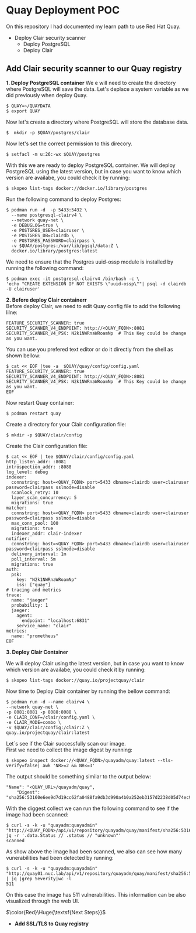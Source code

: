 # Quay Deployment POC

On this repository I had documented my learn path to use Red Hat Quay.
* Deploy Clair security scanner
  - Deploy PostgreSQL   
  - Deploy Clair

## Add Clair security scanner to our Quay registry

**1. Deploy PostgreSQL container**
We e will need to create the directory where PostgreSQL will save the data.
Let's deplace a system variable as we did previously when deploy Quay.
```
$ QUAY=~/QUAYDATA  
$ export QUAY
```

Now let's create a directory where PostgreSQL will store the database data.  
```
$  mkdir -p $QUAY/postgres/clair
```
Now let's set the correct permission to this direcory.
```
$ setfacl -m u:26:-wx $QUAY/postgres
```
With this we are ready to deploy PostgreSQL container.
We will deploy PostgreSQL using the latest version, but in case you want to know which version are availabe, you could
check it by running:
```
$ skopeo list-tags docker://docker.io/library/postgres
```
Run the following command to deploy Postgres:
```
$ podman run -d  -p 5433:5432 \
  --name postgresql-clairv4 \
  --network quay-net \
  -e DEBUGLOG=true \
  -e POSTGRES_USER=clairuser \
  -e POSTGRES_DB=clairdb \
  -e POSTGRES_PASSWORD=clairpass \
  -v $QUAY/postgres:/var/lib/pgsql/data:Z \
  docker.io/library/postgres:latest
```

We need to ensure that the Postgres uuid-ossp module is installed by running the following command:
```
$ podman exec -it postgresql-clairv4 /bin/bash -c \
'echo "CREATE EXTENSION IF NOT EXISTS \"uuid-ossp\""| psql -d clairdb -U clairuser'
```

**2. Before deploy Clair containerr**  
Before deploy Clair, we need to edit Quay config file to add the following lilne:  
```
FEATURE_SECURITY_SCANNER: true
SECURITY_SCANNER_V4_ENDPOINT: http://<QUAY_FQDN>:8081
SECURITY_SCANNER_V4_PSK: N2k1NWRnaWRoamNp  # This Key could be change as you want.

```
You can use you prefered text editor or do it directly from the shell as shown bellow:  
```
$ cat << EOF |tee -a  $QUAY/quay/config/config.yaml
FEATURE_SECURITY_SCANNER: true
SECURITY_SCANNER_V4_ENDPOINT: http://<QUAY_FQDN>:8081
SECURITY_SCANNER_V4_PSK: N2k1NWRnaWRoamNp  # This Key could be change as you want.
EOF
```

Now restart Quay container:  
```
$ podman restart quay
```
Create a directory for your Clair configuration file:   
```
$ mkdir -p $QUAY/clair/config
```

Create the Clair configuration file:  
```
$ cat << EOF | tee $QUAY/clair/config/config.yaml
http_listen_addr: :8081
introspection_addr: :8088
log_level: debug
indexer:
  connstring: host=<QUAY_FQDN> port=5433 dbname=clairdb user=clairuser password=clairpass sslmode=disable
  scanlock_retry: 10
  layer_scan_concurrency: 5
  migrations: true
matcher:
  connstring: host=<QUAY_FQDN> port=5433 dbname=clairdb user=clairuser password=clairpass sslmode=disable
  max_conn_pool: 100
  migrations: true
  indexer_addr: clair-indexer
notifier:
  connstring: host=<QUAY_FQDN> port=5433 dbname=clairdb user=clairuser password=clairpass sslmode=disable
  delivery_interval: 1m
  poll_interval: 5m
  migrations: true
auth:
  psk:
    key: "N2k1NWRnaWRoamNp"
    iss: ["quay"]
# tracing and metrics
trace:
  name: "jaeger"
  probability: 1
  jaeger:
    agent:
      endpoint: "localhost:6831"
    service_name: "clair"
metrics:
  name: "prometheus"
EOF
```
**3. Deploy Clair Container**  

We will deploy Clair using the latest version, but in case you want to know which version are availabe, you could
check it by running:
```
$ skopeo list-tags docker://quay.io/projectquay/clair
```
Now time to Deploy Clair container by running the bellow command:
```
$ podman run -d --name clairv4 \
--network quay-net \
-p 8081:8081 -p 8088:8088 \
-e CLAIR_CONF=/clair/config.yaml \
-e CLAIR_MODE=combo \
-v $QUAY/clair/config:/clair:Z \
quay.io/projectquay/clair:latest

```
Let`s see if the Clair successfully scan our image.  
First we need to collect the image digest by running:
```
$ skopeo inspect docker://<QUAY_FQDN>/quayadm/quay:latest --tls-verify=false| awk 'NR>=2 && NR<=3'
```
The output should be something similar to the output below:
```
"Name": "<QUAY_URL>/quayadm/quay",
    "Digest": "sha256:53160e6ee9d7d19cc62fa0488fa9db3d990a4b0a252eb3157d2238d05d74ec90",
```
With the diggest collect we can run the following command to see if the image had been scanned:
```
$ curl -s -k -u "quayadm:quayadmin"  "http://<QUAY_FQDN>/api/v1/repository/quayadm/quay/manifest/sha256:53160e6ee9d7d19cc62fa0488fa9db3d990a4b0a252eb3157d2238d05d74ec90/security"| jq -r '.data.Status // .status // "unknown"'
scanned
```
As show above the image had been scanned, we also can see how many vunerabilities had been detected by running:
```
$ curl -s -k -u "quayadm:quayadmin" "http://quay01.nuc.lab/api/v1/repository/quayadm/quay/manifest/sha256:53160e6ee9d7d19cc62fa0488fa9db3d990a4b0a252eb3157d2238d05d74ec90/security" | jq |grep Severity|wc -l
511
```
On this case the image has 511 vulnerabilities. This information can be also visualized through the web UI.

$\color{Red}\Huge{\textsf{Next Steps}}$  
* **Add SSL/TLS to Quay registry**
